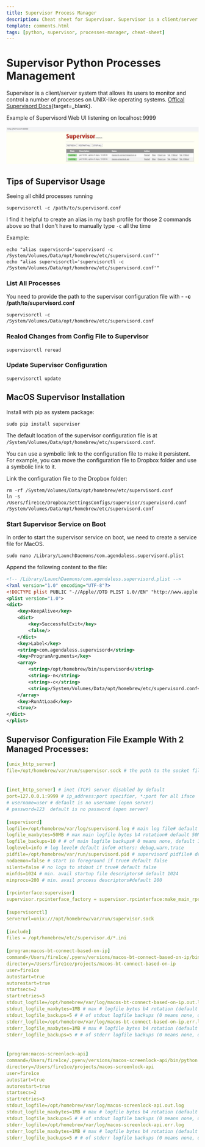 ```yaml
---
title: Supervisor Process Manager
description: Cheat sheet for Supervisor. Supervisor is a client/server system that allows its users to monitor and control a number of processes on UNIX-like operating systems.
template: comments.html
tags: [python, supervisor, processes-manager, cheat-sheet]
---
```


# Supervisor Python Processes Management

Supervisor is a client/server system that allows its users to monitor and control a number of processes on UNIX-like operating systems. [Offical Supervisord Docs][supervisord-docs-url]{target=\_blank}.

Example of Supervisord Web UI listening on localhost:9999

![Supervisord web ui][supervisord-web-ui]

## Tips of Supervisor Usage

Seeing all child processes running

```shell
supervisorctl -c /path/to/supervisord.conf
```

I find it helpful to create an alias in my bash profile for those 2 commands above so that I don't have to manually type `-c` all the time

Example:

```shell
echo "alias supervisord='supervisord -c /System/Volumes/Data/opt/homebrew/etc/supervisord.conf'"
echo "alias supervisorctl='supervisorctl -c /System/Volumes/Data/opt/homebrew/etc/supervisord.conf'"
```

### List All Processes

You need to provide the path to the supervisor configuration file with - **-c /path/to/supervisord.conf**

```shell
supervisorctl -c /System/Volumes/Data/opt/homebrew/etc/supervisord.conf
```

### Realod Changes from Config File to Supervisor

```shell
supervisorctl reread
```

### Update Supervisor Configuration

```shell
supervisorctl update
```

## MacOS Supervisor Installation

Install with pip as system package:

```shell
sudo pip install supervisor
```

The default location of the supervisor configuration file is at `/System/Volumes/Data/opt/homebrew/etc/supervisord.conf`.

You can use a symbolic link to the configuration file to make it persistent. For example, you can move the configuration file to Dropbox folder and use a symbolic link to it.

Link the configuration file to the Dropbox folder:

```shell
rm -rf /System/Volumes/Data/opt/homebrew/etc/supervisord.conf
ln -s /Users/fire1ce/Dropbox/SettingsConfigs/supervisor/supervisord.conf /System/Volumes/Data/opt/homebrew/etc/supervisord.conf
```

### Start Supervisor Service on Boot

In order to start the supervisor service on boot, we need to create a service file for MacOS.

```shell
sudo nano /Library/LaunchDaemons/com.agendaless.supervisord.plist
```

Append the following content to the file:

```xml
<!-- /Library/LaunchDaemons/com.agendaless.supervisord.plist -->
<?xml version="1.0" encoding="UTF-8"?>
<!DOCTYPE plist PUBLIC "-//Apple//DTD PLIST 1.0//EN" "http://www.apple.com/DTDs/PropertyList-1.0.dtd">
<plist version="1.0">
<dict>
    <key>KeepAlive</key>
    <dict>
        <key>SuccessfulExit</key>
        <false/>
    </dict>
    <key>Label</key>
    <string>com.agendaless.supervisord</string>
    <key>ProgramArguments</key>
    <array>
        <string>/opt/homebrew/bin/supervisord</string>
        <string>-n</string>
        <string>-c</string>
        <string>/System/Volumes/Data/opt/homebrew/etc/supervisord.conf</string>
    </array>
    <key>RunAtLoad</key>
    <true/>
</dict>
</plist>
```

## Supervisor Configuration File Example With 2 Managed Processes:

```yaml
[unix_http_server]
file=/opt/homebrew/var/run/supervisor.sock # the path to the socket file


[inet_http_server] # inet (TCP) server disabled by default
port=127.0.0.1:9999 # ip_address:port specifier, *:port for all iface
# username=user # default is no username (open server)
# password=123  default is no password (open server)

[supervisord]
logfile=/opt/homebrew/var/log/supervisord.log # main log file# default $CWD/supervisord.log
logfile_maxbytes=50MB # max main logfile bytes b4 rotation# default 50MB
logfile_backups=10 # # of main logfile backups# 0 means none, default 10
loglevel=info # log level# default info# others: debug,warn,trace
pidfile=/opt/homebrew/var/run/supervisord.pid # supervisord pidfile# default supervisord.pid
nodaemon=false # start in foreground if true# default false
silent=false # no logs to stdout if true# default false
minfds=1024 # min. avail startup file descriptors# default 1024
minprocs=200 # min. avail process descriptors#default 200

[rpcinterface:supervisor]
supervisor.rpcinterface_factory = supervisor.rpcinterface:make_main_rpcinterface

[supervisorctl]
serverurl=unix:///opt/homebrew/var/run/supervisor.sock

[include]
files = /opt/homebrew/etc/supervisor.d/*.ini

[program:macos-bt-connect-based-on-ip]
command=/Users/fire1ce/.pyenv/versions/macos-bt-connect-based-on-ip/bin/python /Users/fire1ce/projects/macos-bt-connect-based-on-ip/macos-bt-connect-based-on-ip.py
directory=/Users/fire1ce/projects/macos-bt-connect-based-on-ip
user=fire1ce
autostart=true
autorestart=true
startsecs=2
startretries=3
stdout_logfile=/opt/homebrew/var/log/macos-bt-connect-based-on-ip.out.log
stdout_logfile_maxbytes=1MB # max # logfile bytes b4 rotation (default 50MB)
stdout_logfile_backups=5 # # of stdout logfile backups (0 means none, default 10)
stderr_logfile=/opt/homebrew/var/log/macos-bt-connect-based-on-ip.err.log
stderr_logfile_maxbytes=1MB # max # logfile bytes b4 rotation (default 50MB)
stderr_logfile_backups=5 # # of stderr logfile backups (0 means none, default 10)


[program:macos-screenlock-api]
command=/Users/fire1ce/.pyenv/versions/macos-screenlock-api/bin/python /Users/fire1ce/projects/macos-screenlock-api/macos-screenlock-api.py
directory=/Users/fire1ce/projects/macos-screenlock-api
user=fire1ce
autostart=true
autorestart=true
startsecs=2
startretries=3
stdout_logfile=/opt/homebrew/var/log/macos-screenlock-api.out.log
stdout_logfile_maxbytes=1MB # max # logfile bytes b4 rotation (default 50MB)
stdout_logfile_backups=5 # # of stdout logfile backups (0 means none, default 10)
stderr_logfile=/opt/homebrew/var/log/macos-screenlock-api.err.log
stderr_logfile_maxbytes=1MB # max # logfile bytes b4 rotation (default 50MB)
stderr_logfile_backups=5 # # of stderr logfile backups (0 means none, default 10)
```

<!-- appendices -->

[supervisord-web-ui]: /assets/images/58a43cfe-ab60-11ec-aa76-bf689f051be2.jpg 'Supervisor Web UI'
[supervisord-docs-url]: http://supervisord.org/#

<!-- end appendices -->
